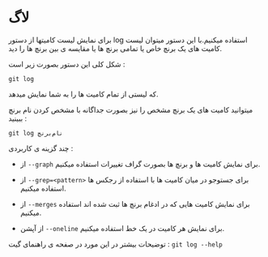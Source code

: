 لاگ
====

برای نمایش لیست کامیتها از دستور log استفاده میکنیم.با این دستور میتوان لیست کامیت های یک برنچ خاص یا تمامی برنچ ها یا مقایسه ی بین برنچ ها را دید.

شکل کلی این دستور بصورت زیر است :
```
git log
```
 که لیستی از تمام کامیت ها را به شما نمایش میدهد.

میتوانید کامیت های یک برنچ  مشخص را نیز بصورت جداگانه با مشخص کردن نام برنچ ببینید :
```
git log نام‌برنچ
````


چند گزینه ی کاربردی :

- از `--graph` برای نمایش کامیت ها و برنچ ها بصورت گراف تغییرات استفاده میکنیم.

- از `--grep=<pattern>` برای جستوجو در میان کامیت ها با استفاده از رجکس ها استفاده میکنیم.

- از `--merges` برای نمایش کامیت هایی که در ادغام برنچ ها ثبت شده اند استفاده میکنیم.

- از آپشن ‍`--oneline` برای نمایش هر کامیت در یک خط استفاده میکنیم.

توضیحات بیشتر در این مورد در صفحه ی راهنمای گیت : `git log --help`

